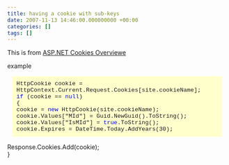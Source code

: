 ```yaml
---
title: having a cookie with sub-keys
date: 2007-11-13 14:46:00.000000000 +00:00
categories: []
tags: []
---
```

<p>This is from <a href="http://msdn2.microsoft.com/en-us/library/ms178194.aspx">ASP.NET Cookies Overviewe</a></p>
<p>example</p>
<p style="border:1px ridge white;background-color:#ffffcc;font-family:Courier New;font-size:10pt;margin:10px;padding:10px;">HttpCookie cookie = HttpContext.Current.Request.Cookies[site.cookieName];<br />
<font color="blue">if</font> (cookie == <font color="blue">null</font>)<br />
{<br />
cookie = <font color="blue">new</font> HttpCookie(site.cookieName);<br />
cookie.Values["MId"] = Guid.NewGuid().ToString();<br />
cookie.Values["IsMId"] = <font color="blue">true</font>.ToString();<br />
cookie.Expires = DateTime.Today.AddYears(30);</p>
<p>Response.Cookies.Add(cookie);<br />
}</p>
